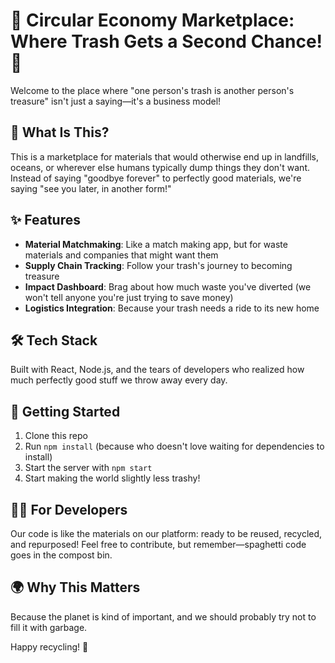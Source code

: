 # 🌱 Circular Economy Marketplace: Where Trash Gets a Second Chance! 🌱

Welcome to the place where "one person's trash is another person's treasure" isn't just a saying—it's a business model!


## 🚮 What Is This?

This is a marketplace for materials that would otherwise end up in landfills, oceans, or wherever else humans typically dump things they don't want. Instead of saying "goodbye forever" to perfectly good materials, we're saying "see you later, in another form!"

## ✨ Features

- **Material Matchmaking**: Like a match making app, but for waste materials and companies that might want them
- **Supply Chain Tracking**: Follow your trash's journey to becoming treasure
- **Impact Dashboard**: Brag about how much waste you've diverted (we won't tell anyone you're just trying to save money)
- **Logistics Integration**: Because your trash needs a ride to its new home

## 🛠️ Tech Stack

Built with React, Node.js, and the tears of developers who realized how much perfectly good stuff we throw away every day.

## 🚀 Getting Started

1. Clone this repo
2. Run `npm install` (because who doesn't love waiting for dependencies to install)
3. Start the server with `npm start`
4. Start making the world slightly less trashy!

## 👩‍💻 For Developers

Our code is like the materials on our platform: ready to be reused, recycled, and repurposed! Feel free to contribute, but remember—spaghetti code goes in the compost bin.

## 🌍 Why This Matters

Because the planet is kind of important, and we should probably try not to fill it with garbage.

Happy recycling! 🔄 

